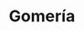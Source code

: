 ---
title: "Gomería"
url: /ciudad-autonoma-de-buenos-aires/gomeria-avenida-juan-de-garay/
shop: reparación de automóviles
---